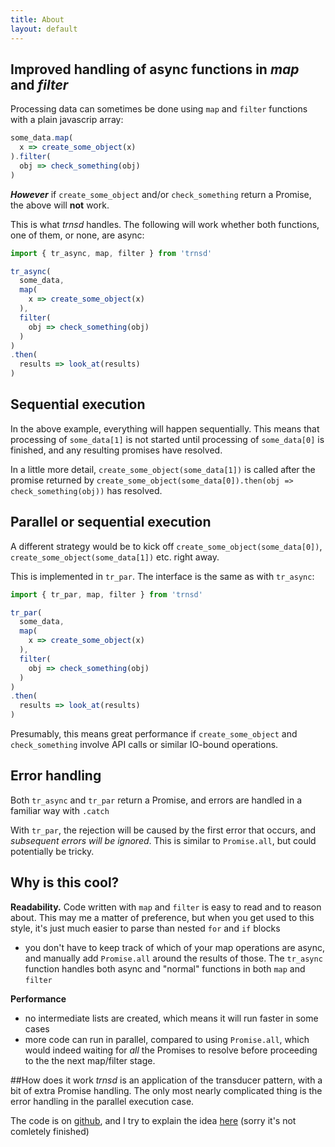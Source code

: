 ```yaml
---
title: About
layout: default
---
```


## Improved handling of async functions in _map_ and _filter_

Processing data can sometimes be done using `map` and `filter` functions
with a plain javascrip array:

```javascript
some_data.map(
  x => create_some_object(x)
).filter(
  obj => check_something(obj)
)
```

***However*** if `create_some_object` and/or `check_something` return a Promise, the above will
**not** work. 

This is what *trnsd* handles. 
The following will work whether both functions,
one of them, or none, are async:

```javascript
import { tr_async, map, filter } from 'trnsd'

tr_async(
  some_data,
  map(
    x => create_some_object(x)
  ),
  filter(
    obj => check_something(obj)
  )
)
.then(
  results => look_at(results)
)
```

## Sequential execution
In the above example, everything will happen sequentially. 
This means that processing of `some_data[1]` is not started
until processing of `some_data[0]` is finished, and any resulting promises have
resolved.

In a little more detail, `create_some_object(some_data[1])` is called after the 
promise returned by `create_some_object(some_data[0]).then(obj => check_something(obj))`
has resolved.

## Parallel or sequential execution
A different strategy would be to kick off `create_some_object(some_data[0])`, 
`create_some_object(some_data[1])` etc. right away. 

This is implemented in 
`tr_par`. The interface is the same as with `tr_async`:

```javascript
import { tr_par, map, filter } from 'trnsd'

tr_par(
  some_data,
  map(
    x => create_some_object(x)
  ),
  filter(
    obj => check_something(obj)
  )
)
.then(
  results => look_at(results)
)
```

Presumably, this means great performance if `create_some_object` and 
`check_something` involve API calls or similar IO-bound operations.

## Error handling
Both `tr_async` and `tr_par` return a Promise, and errors are handled in a 
familiar way with `.catch`

With `tr_par`, the rejection will be caused by the first error that occurs, and
_subsequent errors will be ignored_. This is similar to `Promise.all`, but could
potentially be tricky.

## Why is this cool?

**Readability.** Code written with `map` and `filter` is easy to read and to reason about. 
This may me a matter of preference, but when you get used to this style, it's just 
much easier to parse than nested `for` and `if` blocks

* you don't have to keep track of which of your map operations are async, and manually 
  add `Promise.all` around the results of those. The `tr_async` function handles both 
  async and "normal" functions in both `map` and `filter`

**Performance**
* no intermediate lists are created, which means it will run faster in some cases
* more code can run in parallel, compared to using `Promise.all`, which would indeed 
  waiting for _all_ the Promises to resolve before proceeding to the the next map/filter 
  stage. 

##How does it work
_trnsd_ is an application of the transducer pattern, with a bit of extra Promise handling.
The only most nearly complicated thing is the error handling in the parallel execution case.

The code is on [github](https://github.com/jakob-bebop/trnsd), and I try to explain the 
idea [here](async) (sorry it's not comletely finished)

